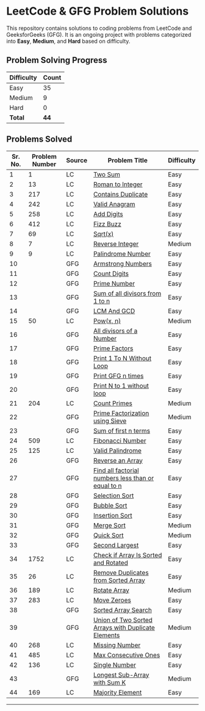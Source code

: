 # LeetCode & GFG Problem Solutions

This repository contains solutions to coding problems from LeetCode and GeeksforGeeks (GFG). It is an ongoing project with problems categorized into **Easy**, **Medium**, and **Hard** based on difficulty.

## Problem Solving Progress

| Difficulty | Count |
|------------|-------|
| Easy       | 35    |
| Medium     | 9     |
| Hard       | 0     |
| **Total**  | **44**    |

## Problems Solved

Sr. No.| Problem Number | Source | Problem Title | Difficulty |
|----------------|----------------|----------------|---------------|------------|
| 1 | 1              | LC | [Two Sum](https://leetcode.com/problems/two-sum) | Easy       |
| 2 | 13              | LC | [Roman to Integer](https://leetcode.com/problems/roman-to-integer/) | Easy     |
| 3 | 217            | LC | [Contains Duplicate](https://leetcode.com/problems/contains-duplicate/)           | Easy        |
| 4 | 242 | LC | [Valid Anagram](https://leetcode.com/problems/valid-anagram/) | Easy |
| 5 | 258 | LC | [Add Digits](https://leetcode.com/problems/add-digits/) | Easy |
| 6 | 412 | LC | [Fizz Buzz](https://leetcode.com/problems/fizz-buzz/) | Easy |
| 7 | 69 | LC | [Sqrt(x)](https://leetcode.com/problems/sqrtx/) | Easy |
| 8 | 7 | LC | [Reverse Integer](https://leetcode.com/problems/reverse-integer/) | Medium |
| 9 | 9 | LC | [Palindrome Number](https://leetcode.com/problems/palindrome-number/) | Easy |
| 10 | | GFG | [Armstrong Numbers](https://www.geeksforgeeks.org/problems/armstrong-numbers2727/1) | Easy |
| 11 | | GFG | [Count Digits](https://www.geeksforgeeks.org/problems/count-digits5716/0) | Easy |
| 12 | | GFG | [Prime Number](https://www.geeksforgeeks.org/problems/prime-number2314/1) | Easy |
| 13 | | GFG | [Sum of all divisors from 1 to n](https://www.geeksforgeeks.org/problems/sum-of-all-divisors-from-1-to-n4738/1) | Easy | 
| 14 | | GFG | [LCM And GCD](https://www.geeksforgeeks.org/problems/lcm-and-gcd4516/1) | Easy |
| 15 | 50 | LC | [Pow(x, n)](https://leetcode.com/problems/powx-n/) | Medium |
| 16 | | GFG | [All divisors of a Number](https://www.geeksforgeeks.org/problems/all-divisors-of-a-number/1?utm_source=youtube&amp%3Butm_medium=collab_striver_ytdescription&amp%3Butm_campaign=all-divisors-of-a-number) | Easy |
| 17 | | GFG | [Prime Factors](https://www.geeksforgeeks.org/problems/prime-factors5052/1?utm_source=youtube&utm_medium=collab_striver_ytdescription&utm_campaign=Prime-Factors) | Easy |
| 18 | | GFG | [Print 1 To N Without Loop](https://www.geeksforgeeks.org/problems/print-1-to-n-without-using-loops-1587115620/1?utm_source=youtube&utm_medium=collab_striver_ytdescription&utm_campaign=print-1-to-n-without-using-loops) | Easy |
| 19 | | GFG | [Print GFG n times](https://www.geeksforgeeks.org/problems/print-gfg-n-times/1?utm_source=youtube&utm_medium=collab_striver_ytdescription&utm_campaign=print-gfg-n-times) | Easy |
| 20 | | GFG | [Print N to 1 without loop](https://www.geeksforgeeks.org/problems/print-n-to-1-without-loop/1?utm_source=youtube&utm_medium=collab_striver_ytdescription&utm_campaign=print-n-to-1-without-loop) | Easy |
| 21 | 204 | LC | [Count Primes](https://leetcode.com/problems/count-primes/) | Medium |
| 22 | | GFG | [Prime Factorization using Sieve](https://www.geeksforgeeks.org/problems/prime-factorization-using-sieve/1?utm_source=youtube&utm_medium=collab_striver_ytdescription&utm_campaign=prime-factorization-using-sieve) | Medium |
| 23 | | GFG | [Sum of first n terms](https://www.geeksforgeeks.org/problems/sum-of-first-n-terms5843/1) | Easy |
| 24 | 509 | LC | [Fibonacci Number](https://leetcode.com/problems/fibonacci-number/) | Easy |
| 25 | 125 | LC | [Valid Palindrome](https://leetcode.com/problems/valid-palindrome/description/) | Easy |
| 26 | | GFG | [Reverse an Array](https://www.geeksforgeeks.org/problems/reverse-an-array/0) | Easy |
| 27 | | GFG | [Find all factorial numbers less than or equal to n](https://www.geeksforgeeks.org/problems/find-all-factorial-numbers-less-than-or-equal-to-n3548/0?problemType=functional&difficulty%255B%255D=-1&page=1&query=problemTypefunctionaldifficulty%255B%255D-1page1) | Easy |
| 28 | | GFG | [Selection Sort](https://www.geeksforgeeks.org/problems/selection-sort/1?utm_source=youtube&utm_medium=collab_striver_ytdescription&utm_campaign=selection-sort) | Easy |
| 29 | | GFG | [Bubble Sort](https://www.geeksforgeeks.org/problems/bubble-sort/1?utm_source=youtube&utm_medium=collab_striver_ytdescription&utm_campaign=bubble-sort) | Easy |
| 30 | | GFG | [Insertion Sort](https://www.geeksforgeeks.org/problems/insertion-sort/0?category%5B%5D=Algorithms&page=1&query=category%5B%5DAlgorithmspage1&utm_source=youtube&utm_medium=collab_striver_ytdescription&utm_campaign=insertion-sort) | Easy |
| 31 | | GFG | [Merge Sort](https://www.geeksforgeeks.org/problems/merge-sort/1?utm_source=youtube&utm_medium=collab_striver_ytdescription&utm_campaign=merge-sort) | Medium |
| 32 | | GFG | [Quick Sort](https://www.geeksforgeeks.org/problems/quick-sort/1?utm_source=youtube&utm_medium=collab_striver_ytdescription&utm_campaign=quick-sort) | Medium |
| 33 | | GFG | [Second Largest](https://www.geeksforgeeks.org/problems/second-largest3735/1?utm_source=youtube&utm_medium=collab_striver_ytdescription&utm_campaign=second-largest) | Easy |
| 34 | 1752 | LC | [Check if Array Is Sorted and Rotated](https://leetcode.com/problems/check-if-array-is-sorted-and-rotated/) | Easy |
| 35 | 26 | LC | [Remove Duplicates from Sorted Array](https://leetcode.com/problems/remove-duplicates-from-sorted-array/) | Easy |
| 36 | 189 | LC | [Rotate Array](https://leetcode.com/problems/rotate-array/) | Medium |
| 37 | 283 | LC | [Move Zeroes](https://leetcode.com/problems/move-zeroes/) | Easy |
| 38 | | GFG | [Sorted Array Search](https://www.geeksforgeeks.org/problems/who-will-win-1587115621/1?utm_source=youtube&utm_medium=collab_striver_ytdescription&utm_campaign=who-will-win) | Easy |
| 39 | | GFG | [Union of Two Sorted Arrays with Duplicate Elements](https://www.geeksforgeeks.org/problems/union-of-two-sorted-arrays-1587115621/1?utm_source=youtube&utm_medium=collab_striver_ytdescription&utm_campaign=union-of-two-sorted-arrays) | Medium |
| 40 | 268 | LC | [Missing Number](https://leetcode.com/problems/missing-number/) | Easy |
| 41 | 485 | LC | [Max Consecutive Ones](https://leetcode.com/problems/max-consecutive-ones/) | Easy |
| 42 | 136 | LC | [Single Number](https://leetcode.com/problems/single-number/) | Easy |
| 43 | | GFG | [Longest Sub-Array with Sum K](https://www.geeksforgeeks.org/problems/longest-sub-array-with-sum-k0809/1?utm_source=youtube&utm_medium=collab_striver_ytdescription&utm_campaign=longest-sub-array-with-sum-k) | Medium |
| 44 | 169 |LC | [Majority Element](https://leetcode.com/problems/majority-element/) | Easy | 


---

